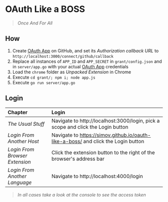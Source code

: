 
# OAuth Like a BOSS

> _Once And For All_

## How

1. Create [OAuth App] on GitHub, and set its _Authorization callback URL_ to `http://localhost:3000/connect/github/callback`
2. Replace all instances of `APP_ID` and `APP_SECRET` in `grant/config.json` and in `server/app.go` with your actual [OAuth App] credentials
3. Load the `chrome` folder as _Unpacked Extension_ in Chrome
4. Execute `cd grant/; npm i; node app.js`
5. Execute `go run server/app.go`


## Login

Chapter | Login
:--- | :---
_The Usual Stuff_ | Navigate to http://localhost:3000/login, pick a scope and click the Login button
_Login From Another Host_ | Navigate to https://simov.github.io/oauth-like-a-boss/ and click the Login button
_Login From Browser Extension_ | Click the extension button to the right of the browser's address bar
_Login From Another Language_ | Navigate to http://localhost:4000/login

> _In all cases take a look at the console to see the access token_

  [OAuth App]: https://github.com/settings/applications/new
